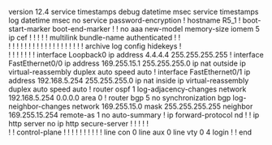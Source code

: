 version 12.4
service timestamps debug datetime msec
service timestamps log datetime msec
no service password-encryption
!
hostname R5_1
!
boot-start-marker
boot-end-marker
!
!
no aaa new-model
memory-size iomem 5
ip cef
!
!
!
!
!
multilink bundle-name authenticated
!
!         
!
!
!
!
!
!
!
!
!
!
!
!
!
!
!
!
!
!
!
archive
 log config
  hidekeys
!         
!
!
!
!
!
!
!
interface Loopback0
 ip address 4.4.4.4 255.255.255.255
!
interface FastEthernet0/0
 ip address 169.255.15.1 255.255.255.0
 ip nat outside
 ip virtual-reassembly
 duplex auto
 speed auto
!
interface FastEthernet0/1
 ip address 192.168.5.254 255.255.255.0
 ip nat inside
 ip virtual-reassembly
 duplex auto
 speed auto
!
router ospf 1
 log-adjacency-changes
 network 192.168.5.254 0.0.0.0 area 0
!
router bgp 5
 no synchronization
 bgp log-neighbor-changes
 network 169.255.15.0 mask 255.255.255.255
 neighbor 169.255.15.254 remote-as 1
 no auto-summary
!
ip forward-protocol nd
!
!
ip http server
no ip http secure-server
!
!
!
!
!         
!
!
control-plane
!
!
!
!
!
!
!
!
!
!
line con 0
line aux 0
line vty 0 4
 login
!
!
end